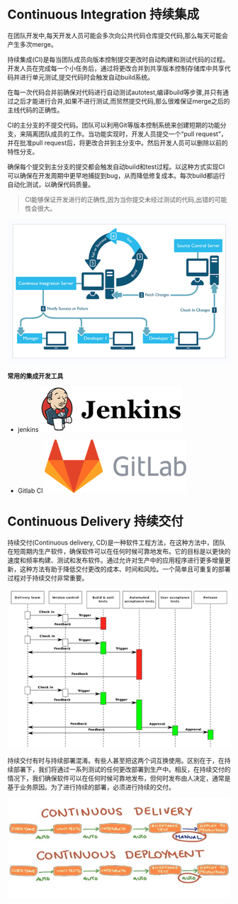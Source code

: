 # Continuous Integration 持续集成

在团队开发中,每天开发人员可能会多次向公共代码仓库提交代码,那么每天可能会产生多次merge。

持续集成\(CI\)是每当团队成员向版本控制提交更改时自动构建和测试代码的过程。开发人员在完成每一个小任务后，通过将更改合并到共享版本控制存储库中共享代码并进行单元测试,提交代码时会触发自动build系统。

在每一次代码合并前确保对代码进行自动测试autotest,编译build等步骤,并只有通过之后才能进行合并,如果不进行测试,而贸然提交代码,那么很难保证merge之后的主线代码的正确性。

CI的主分支的不提交代码。团队可以利用Git等版本控制系统来创建短期的功能分支，来隔离团队成员的工作。当功能实现时，开发人员提交一个“pull request”，并在批准pull request后，将更改合并到主分支中。然后开发人员可以删除以前的特性分支。

确保每个提交到主分支的提交都会触发自动build和test过程。以这种方式实现CI可以确保在开发周期中更早地捕捉到bug，从而降低修复成本。每次build都运行自动化测试，以确保代码质量。

> CI能够保证开发进行的正确性,因为当你提交未经过测试的代码,出错的可能性会很大。

![](/assets/CI.png)

**常用的集成开发工具**

* jenkins ![](/assets/jenkins-logo-text-768x247.png)

* Gitlab CI ![](/assets/wm_no_bg-768x291.png)

# Continuous Delivery 持续交付

持续交付\(Continuous delivery, CD\)是一种软件工程方法，在这种方法中，团队在短周期内生产软件，确保软件可以在任何时候可靠地发布。它的目标是以更快的速度和频率构建、测试和发布软件。通过允许对生产中的应用程序进行更多增量更新，这种方法有助于降低交付更改的成本、时间和风险。一个简单且可重复的部署过程对于持续交付非常重要。

![](/assets/Continuous_Delivery_process_diagram.svg.png)

持续交付有时与持续部署混淆。有些人甚至把这两个词互换使用。区别在于，在持续部署下，我们将通过一系列测试的任何更改部署到生产中。相反，在持续交付的情况下，我们确保软件可以在任何时候可靠地发布，但何时发布由人决定，通常是基于业务原因。为了进行持续的部署，必须进行持续的交付。

![](/assets/continuous-delivery-versus-continuous-deployment.png)







